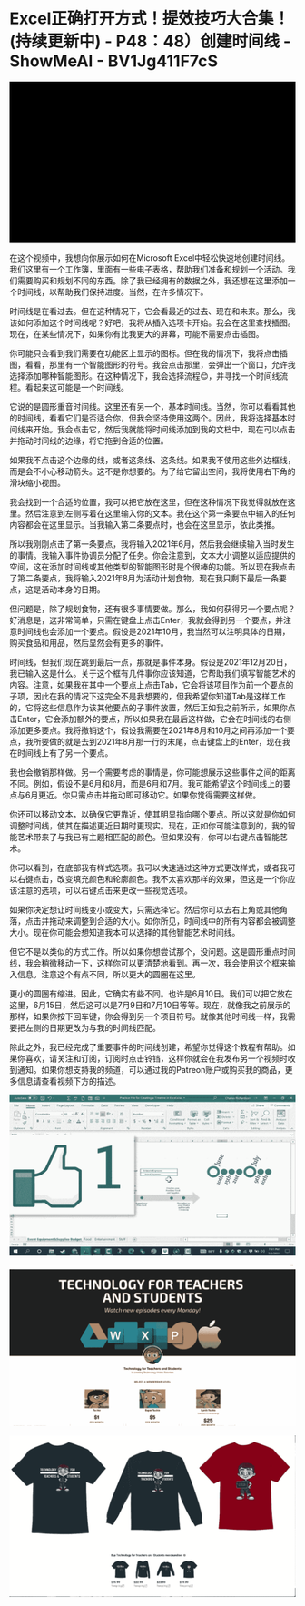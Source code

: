 # Excel正确打开方式！提效技巧大合集！(持续更新中) - P48：48）创建时间线 - ShowMeAI - BV1Jg411F7cS

![](img/8a7997b8b3874d2b853f60b740f434b2_0.png)

在这个视频中，我想向你展示如何在Microsoft Excel中轻松快速地创建时间线。我们这里有一个工作簿，里面有一些电子表格，帮助我们准备和规划一个活动。我们需要购买和规划不同的东西。除了我已经拥有的数据之外，我还想在这里添加一个时间线，以帮助我们保持进度。当然，在许多情况下。

时间线是在看过去。但在这种情况下，它会看最近的过去、现在和未来。那么，我该如何添加这个时间线呢？好吧，我将从插入选项卡开始。我会在这里查找插图。现在，在某些情况下，如果你有比我更大的屏幕，可能不需要点击插图。

你可能只会看到我们需要在功能区上显示的图标。但在我的情况下，我将点击插图，看看，那里有一个智能图形的符号。我会点击那里，会弹出一个窗口，允许我选择添加哪种智能图形。在这种情况下，我会选择流程😊，并寻找一个时间线流程。看起来这可能是一个时间线。

它说的是圆形重音时间线。这里还有另一个，基本时间线。当然，你可以看看其他的时间线，看看它们是否适合你，但我会坚持使用这两个。因此，我将选择基本时间线来开始。我会点击它，然后我就能将时间线添加到我的文档中，现在可以点击并拖动时间线的边缘，将它拖到合适的位置。

如果我不点击这个边缘的线，或者这条线、这条线。如果我不使用这些外边框线，而是会不小心移动箭头。这不是你想要的。为了给它留出空间，我将使用右下角的滑块缩小视图。

我会找到一个合适的位置，我可以把它放在这里，但在这种情况下我觉得就放在这里。然后注意到左侧写着在这里输入你的文本。我在这个第一条要点中输入的任何内容都会在这里显示。当我输入第二条要点时，也会在这里显示，依此类推。

所以我刚刚点击了第一条要点，我将输入2021年6月，然后我会继续输入当时发生的事情。我输入事件协调员分配了任务。你会注意到，文本大小调整以适应提供的空间，这在添加时间线或其他类型的智能图形时是个很棒的功能。所以现在我点击了第二条要点，我将输入2021年8月为活动计划食物。现在我只剩下最后一条要点，这是活动本身的日期。

但问题是，除了规划食物，还有很多事情要做。那么，我如何获得另一个要点呢？好消息是，这非常简单，只需在键盘上点击Enter，我就会得到另一个要点，并注意时间线也会添加一个要点。假设是2021年10月，我当然可以注明具体的日期，购买食品和用品，然后显然会有更多的事件。

时间线，但我们现在跳到最后一点，那就是事件本身。假设是2021年12月20日，我已输入这是什么。关于这个框有几件事你应该知道，它帮助我们填写智能艺术的内容。注意，如果我在其中一个要点上点击Tab，它会将该项目作为前一个要点的子项，因此在我的情况下这完全不是我想要的，但我希望你知道Tab是这样工作的，它将这些信息作为该其他要点的子事件放置，然后正如我之前所示，如果你点击Enter，它会添加额外的要点，所以如果我在最后这样做，它会在时间线的右侧添加更多要点。我将撤销这个，假设我需要在2021年8月和10月之间再添加一个要点，我所要做的就是去到2021年8月那一行的末尾，点击键盘上的Enter，现在我在时间线上有了另一个要点。

我也会撤销那样做。另一个需要考虑的事情是，你可能想展示这些事件之间的距离不同。例如，假设不是6月和8月，而是6月和7月。我可能希望这个时间线上的要点与6月更近。你只需点击并拖动即可移动它。如果你觉得需要这样做。

你还可以移动文本，以确保它更靠近，使其明显指向哪个要点。所以这就是你如何调整时间线，使其在描述更近日期时更现实。现在，正如你可能注意到的，我的智能艺术带来了与我已有主题相匹配的颜色。但如果没有，你可以右键点击智能艺术。

你可以看到，在底部我有样式选项。我可以快速通过这种方式更改样式，或者我可以右键点击，改变填充颜色和轮廓颜色。我不太喜欢那样的效果，但这是一个你应该注意的选项，可以右键点击来更改一些视觉选项。

如果你决定想让时间线变小或变大，只需选择它。然后你可以去右上角或其他角落，点击并拖动来调整到合适的大小。如你所见，时间线中的所有内容都会被调整大小。现在你可能会想知道我本可以选择的其他智能艺术时间线。

但它不是以类似的方式工作。所以如果你想尝试那个，没问题。这是圆形重点时间线，我会稍微移动一下，这样你可以更清楚地看到。再一次，我会使用这个框来输入信息。注意这个有点不同，所以更大的圆圈在这里。

更小的圆圈有缩进。因此，它确实有些不同。也许是6月10日。我们可以把它放在这里，6月15日，然后这可以是7月9日和7月10日等等。现在，就像我之前展示的那样，如果你按下回车键，你会得到另一个项目符号。就像其他时间线一样，我需要把左侧的日期更改为与我的时间线匹配。

除此之外，我已经完成了重要事件的时间线创建，希望你觉得这个教程有帮助。如果你喜欢，请关注和订阅，订阅时点击铃铛，这样你就会在我发布另一个视频时收到通知。如果你想支持我的频道，可以通过我的Patreon账户或购买我的商品，更多信息请查看视频下方的描述。

![](img/8a7997b8b3874d2b853f60b740f434b2_2.png)

![](img/8a7997b8b3874d2b853f60b740f434b2_3.png)

![](img/8a7997b8b3874d2b853f60b740f434b2_4.png)
